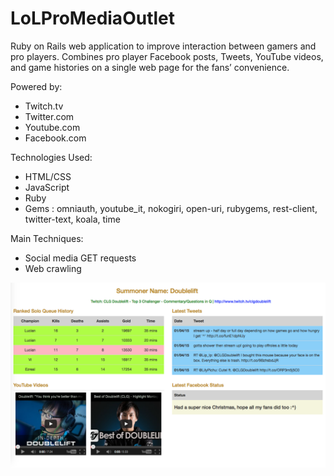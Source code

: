 LoLProMediaOutlet
=================

Ruby on Rails web application to improve interaction between gamers and pro players. Combines pro player Facebook posts, Tweets, YouTube videos, and game histories on a single web page for the fans’ convenience.

Powered by:
  - Twitch.tv
  - Twitter.com
  - Youtube.com
  - Facebook.com

Technologies Used:
  - HTML/CSS
  - JavaScript
  - Ruby
  - Gems : omniauth, youtube_it, nokogiri, open-uri, rubygems, rest-client, twitter-text, koala, time

Main Techniques:
  - Social media GET requests
  - Web crawling

![alt tag](https://github.com/matthewly/LoLProMediaOutlet/blob/master/lolpromediaoutlet.png)



